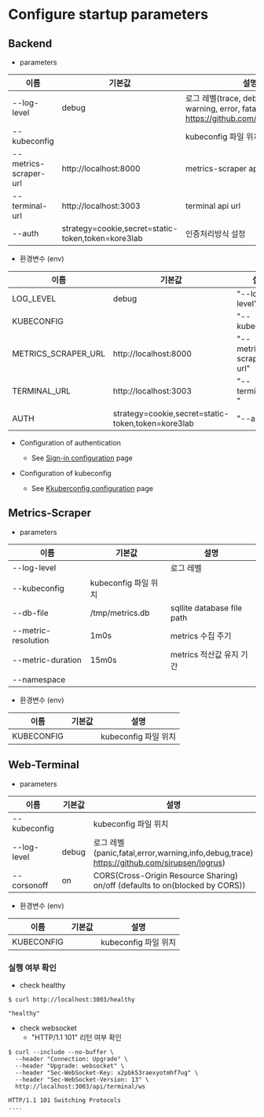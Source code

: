 # Configure startup parameters

## Backend

* parameters

|이름                   |기본값                                               |설명                                                                                           |
|---                    |---                                                  |---                                                                                            |
|--log-level            |debug                                                |로그 레벨(trace, debug, info, warning, error, fatal, panic) https://github.com/sirupsen/logrus |
|--kubeconfig           |                                                     |kubeconfig 파일 위치                                                                           |
|--metrics-scraper-url  |http://localhost:8000                                |metrics-scraper api url                                                                        |
|--terminal-url         |http://localhost:3003                                |terminal api url                                                                               |
|--auth                 |strategy=cookie,secret=static-token,token=kore3lab   |인증처리방식 설정                                                                              |


* 환경변수 (env)

|이름                 |기본값                                               |설명                     |
|---                  |---                                                  |---                      |
|LOG_LEVEL            |debug                                                |"--log-level"            |
|KUBECONFIG           |                                                     |"--kubeconfig"           |
|METRICS_SCRAPER_URL  |http://localhost:8000                                |"--metrics-scraper-url"  |
|TERMINAL_URL         |http://localhost:3003                                |"--terminal-url "        |
|AUTH                 |strategy=cookie,secret=static-token,token=kore3lab   |"--auth"                 |


* Configuration of authentication
  * See [Sign-in configuration](./config-sign-in.md) page

* Configuration of kubeconfig
  * See [Kkuberconfig configuration](./config-kubeconfigs.md) page



## Metrics-Scraper

* parameters

|이름                 |기본값               |설명                       |
|---                  |---                  |---                        |
|--log-level          |                     |로그 레벨                  |
|--kubeconfig         |kubeconfig 파일 위치 |                           |
|--db-file            |/tmp/metrics.db      |sqllite database file path |
|--metric-resolution  |1m0s                 |metrics 수집 주기          |
|--metric-duration    |15m0s                |metrics 적산값 유지 기간   |
|--namespace          |                     |                           |

* 환경변수 (env)

|이름       |기본값 |설명                 |
|---        |---    |---                  |
|KUBECONFIG |       |kubeconfig 파일 위치 |


## Web-Terminal

* parameters

|이름                   |기본값 |설명                                                                                       |
|---                    |---    |---                                                                                        |
|--kubeconfig           |       |kubeconfig 파일 위치                                                                       |
|--log-level            |debug  |로그 레벨(panic,fatal,error,warning,info,debug,trace) https://github.com/sirupsen/logrus)  |
|--corsonoff            |on     |CORS(Cross-Origin Resource Sharing) on/off (defaults to on(blocked by CORS))               |


* 환경변수 (env)

|이름       |기본값 |설명                 |
|---        |---    |---                  |
|KUBECONFIG |       |kubeconfig 파일 위치 |


### 실행 여부 확인

* check healthy

```
$ curl http://localhost:3003/healthy

"healthy"
```

* check websocket
  * "HTTP/1.1 101" 리턴 여부 확인

```
$ curl --include --no-buffer \
  --header "Connection: Upgrade" \
  --header "Upgrade: websocket" \
  --header "Sec-WebSocket-Key: x2pbk53raexyotmhf7ug" \
  --header "Sec-WebSocket-Version: 13" \
  http://localhost:3003/api/terminal/ws

HTTP/1.1 101 Switching Protocols
....
```